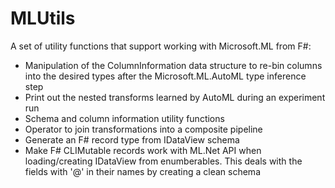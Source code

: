 # MLUtils

A set of utility functions that support working with Microsoft.ML from F#:

- Manipulation of the ColumnInformation data structure to re-bin columns into the desired types after the Microsoft.ML.AutoML type inference step
- Print out the nested transforms learned by AutoML during an experiment run
- Schema and column information utility functions
- Operator to join transformations into a composite pipeline
- Generate an F# record type from IDataView schema
- Make F# CLIMutable records work with ML.Net API when loading/creating IDataView from enumberables. This deals with the fields with '@' in their names by creating a clean schema
